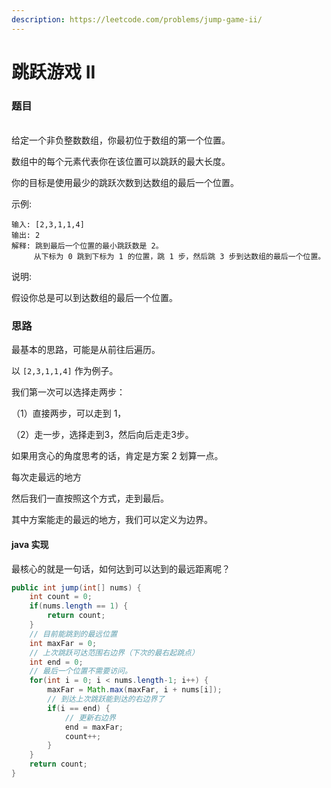 ```yaml
---
description: https://leetcode.com/problems/jump-game-ii/
---
```


# 跳跃游戏 II

### 题目 <a href="#ti-mu" id="ti-mu"></a>

\
给定一个非负整数数组，你最初位于数组的第一个位置。

数组中的每个元素代表你在该位置可以跳跃的最大长度。

你的目标是使用最少的跳跃次数到达数组的最后一个位置。

示例:

```
输入: [2,3,1,1,4]
输出: 2
解释: 跳到最后一个位置的最小跳跃数是 2。
     从下标为 0 跳到下标为 1 的位置，跳 1 步，然后跳 3 步到达数组的最后一个位置。
```

说明:

假设你总是可以到达数组的最后一个位置。

### 思路  <a href="#si-lu-2" id="si-lu-2"></a>

最基本的思路，可能是从前往后遍历。

以 `[2,3,1,1,4]` 作为例子。

我们第一次可以选择走两步：

（1）直接两步，可以走到 1，

（2）走一步，选择走到3，然后向后走走3步。

如果用贪心的角度思考的话，肯定是方案 2 划算一点。

每次走最远的地方

然后我们一直按照这个方式，走到最后。

其中方案能走的最远的地方，我们可以定义为边界。

#### java 实现 <a href="#java-shi-xian-1" id="java-shi-xian-1"></a>

最核心的就是一句话，如何达到可以达到的最远距离呢？

```java
public int jump(int[] nums) {
    int count = 0;
    if(nums.length == 1) {
        return count;
    }
    // 目前能跳到的最远位置
    int maxFar = 0;
    // 上次跳跃可达范围右边界（下次的最右起跳点）
    int end = 0;
    // 最后一个位置不需要访问。
    for(int i = 0; i < nums.length-1; i++) {
        maxFar = Math.max(maxFar, i + nums[i]);
        // 到达上次跳跃能到达的右边界了
        if(i == end) {
            // 更新右边界
            end = maxFar;
            count++;
        }
    }
    return count;
}

```

